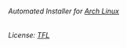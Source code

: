 ###### Automated Installer for [Arch Linux](https://www.archlinux.org)
###### License: [TFL](https://github.com/nic0lae/TrueFreeLicense)